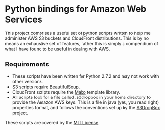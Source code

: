 Python bindings for Amazon Web Services
=======================================

This project comprises a useful set of python scripts written to help me administer AWS S3 buckets and CloudFront
distributions. This is by no means an exhaustive set of features, rather this is simply a compendium of what I
have found to be useful in dealing with AWS.

Requirements
------------

* These scripts have been written for Python 2.7.2 and may not work with other versions.
* S3 scripts require [BeautifulSoup](http://www.crummy.com/software/BeautifulSoup/).
* CloudFront scripts require the [Mako](http://www.makotemplates.org/) template library.
* All scripts look for a file called .s3dropbox in your home directory to provide the Amazon AWS keys.
  This is a file in java (yes, you read right) properties format, and follows the conventions set up by the
  [S3DropBox](https://github.com/tomcz/s3dropbox) project.

These scripts are covered by the [MIT License](http://www.opensource.org/licenses/mit-license.php).
